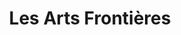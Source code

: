 ---
title: "Les Arts Frontières"
url: /ferney-voltaire/les-arts-frontieres-grandrue/
shop: Spiele
---